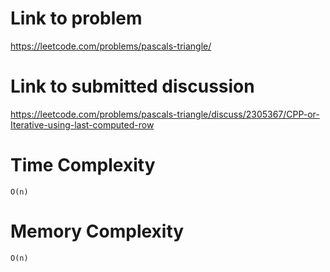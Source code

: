 # Link to problem
https://leetcode.com/problems/pascals-triangle/

# Link to submitted discussion
https://leetcode.com/problems/pascals-triangle/discuss/2305367/CPP-or-Iterative-using-last-computed-row

# Time Complexity
`O(n)`

# Memory Complexity
`O(n)`
